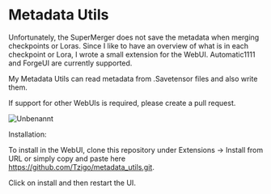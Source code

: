 # Metadata Utils
Unfortunately, the SuperMerger does not save the metadata when merging checkpoints or Loras. Since I like to have an overview of what is in each checkpoint or Lora, I wrote a small extension for the WebUI. Automatic1111 and ForgeUI are currently supported.

My Metadata Utils can read metadata from .Savetensor files and also write them.

If support for other WebUIs is required, please create a pull request.

![Unbenannt](https://github.com/Tzigo/Metadata_Utils/assets/170231895/fc2634cd-8ac7-4233-86d7-7e3dca7a9414)

Installation:

To install in the WebUI, clone this repository under Extensions -> Install from URL or simply copy and paste here https://github.com/Tzigo/metadata_utils.git.

Click on install and then restart the UI.
